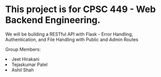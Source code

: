 # This project is for CPSC 449 - Web Backend Engineering.

We will be building a RESTful API with Flask - Error Handling, Authentication, and
File Handling with Public and Admin Routes

Group Members:

<li>Jeet Hirakani</li>
<li>Tejaskumar Patel</li>
<li>Ashil Shah</li>
